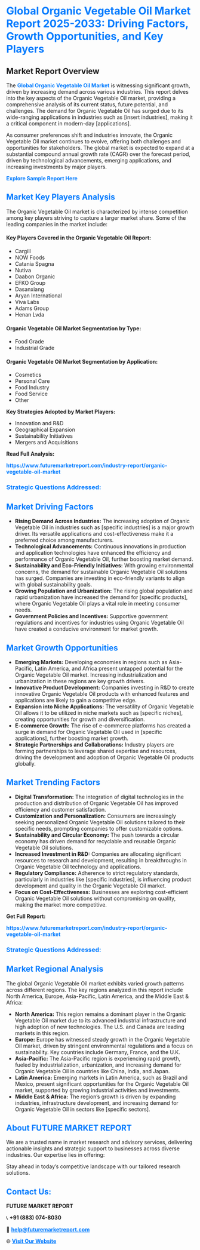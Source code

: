 <h1 style="color: #007BFF;">Global Organic Vegetable Oil Market Report 2025-2033: Driving Factors, Growth Opportunities, and Key Players</h1>

<section id="overview">
<h2>Market Report Overview</h2>
<p>The <a href="https://www.futuremarketreport.com/industry-report/organic-vegetable-oil-market" style="color: #007BFF; text-decoration: none;"><strong>Global Organic Vegetable Oil Market</strong></a> is witnessing significant growth, driven by increasing demand across various industries. This report delves into the key aspects of the Organic Vegetable Oil market, providing a comprehensive analysis of its current status, future potential, and challenges. The demand for Organic Vegetable Oil has surged due to its wide-ranging applications in industries such as [insert industries], making it a critical component in modern-day [applications].</p>
<p>As consumer preferences shift and industries innovate, the Organic Vegetable Oil market continues to evolve, offering both challenges and opportunities for stakeholders. The global market is expected to expand at a substantial compound annual growth rate (CAGR) over the forecast period, driven by technological advancements, emerging applications, and increasing investments by major players.</p>
</section>

<section id="overview">
<p><a href="https://www.futuremarketreport.com/request-sample/reportId=114448" style="color: #007BFF; text-decoration: none;"><strong>Explore Sample Report Here</strong></a></p>
</section>

<section id="key-players">
<h2 style="color: #007BFF;">Market Key Players Analysis</h2>
<p>The Organic Vegetable Oil market is characterized by intense competition among key players striving to capture a larger market share. Some of the leading companies in the market include:</p>
<h4>Key Players Covered in the Organic Vegetable Oil Report:</h4>
<ul><li>Cargill</li><li>NOW Foods</li><li>Catania Spagna</li><li>Nutiva</li><li>Daabon Organic</li><li>EFKO Group</li><li>Dasanxiang</li><li>Aryan International</li><li>Viva Labs</li><li>Adams Group</li><li>Henan Lvda</li></ul>
<h4>Organic Vegetable Oil Market Segmentation by Type:</h4>
<ul><li>Food Grade</li><li>Industrial Grade</li></ul>

<h4>Organic Vegetable Oil Market Segmentation by Application:</h4>
<ul><li>Cosmetics</li><li>Personal Care</li><li>Food Industry</li><li>Food Service</li><li>Other</li></ul>
<p><strong>Key Strategies Adopted by Market Players:</strong></p>
<ul>
<li>Innovation and R&D</li>
<li>Geographical Expansion</li>
<li>Sustainability Initiatives</li>
<li>Mergers and Acquisitions</li>
</ul>
</section>

<section>
<p><strong>Read Full Analysis: </strong></p><a href="https://www.futuremarketreport.com/industry-report/organic-vegetable-oil-market" style="color: #007BFF; text-decoration: none;"><strong>https://www.futuremarketreport.com/industry-report/organic-vegetable-oil-market</strong></a>
<h3 style="color: #007BFF;">Strategic Questions Addressed:</h3>
</section>

<section id="driving-factors">
<h2 style="color: #007BFF;">Market Driving Factors</h2>
<ul>
<li><strong>Rising Demand Across Industries:</strong> The increasing adoption of Organic Vegetable Oil in industries such as [specific industries] is a major growth driver. Its versatile applications and cost-effectiveness make it a preferred choice among manufacturers.</li>
<li><strong>Technological Advancements:</strong> Continuous innovations in production and application technologies have enhanced the efficiency and performance of Organic Vegetable Oil, further boosting market demand.</li>
<li><strong>Sustainability and Eco-Friendly Initiatives:</strong> With growing environmental concerns, the demand for sustainable Organic Vegetable Oil solutions has surged. Companies are investing in eco-friendly variants to align with global sustainability goals.</li>
<li><strong>Growing Population and Urbanization:</strong> The rising global population and rapid urbanization have increased the demand for [specific products], where Organic Vegetable Oil plays a vital role in meeting consumer needs.</li>
<li><strong>Government Policies and Incentives:</strong> Supportive government regulations and incentives for industries using Organic Vegetable Oil have created a conducive environment for market growth.</li>
</ul>
</section>

<section id="growth-opportunities">
<h2 style="color: #007BFF;">Market Growth Opportunities</h2>
<ul>
<li><strong>Emerging Markets:</strong> Developing economies in regions such as Asia-Pacific, Latin America, and Africa present untapped potential for the Organic Vegetable Oil market. Increasing industrialization and urbanization in these regions are key growth drivers.</li>
<li><strong>Innovative Product Development:</strong> Companies investing in R&D to create innovative Organic Vegetable Oil products with enhanced features and applications are likely to gain a competitive edge.</li>
<li><strong>Expansion into Niche Applications:</strong> The versatility of Organic Vegetable Oil allows it to be utilized in niche markets such as [specific niches], creating opportunities for growth and diversification.</li>
<li><strong>E-commerce Growth:</strong> The rise of e-commerce platforms has created a surge in demand for Organic Vegetable Oil used in [specific applications], further boosting market growth.</li>
<li><strong>Strategic Partnerships and Collaborations:</strong> Industry players are forming partnerships to leverage shared expertise and resources, driving the development and adoption of Organic Vegetable Oil products globally.</li>
</ul>
</section>

<section id="trending-factors">
<h2 style="color: #007BFF;">Market Trending Factors</h2>
<ul>
<li><strong>Digital Transformation:</strong> The integration of digital technologies in the production and distribution of Organic Vegetable Oil has improved efficiency and customer satisfaction.</li>
<li><strong>Customization and Personalization:</strong> Consumers are increasingly seeking personalized Organic Vegetable Oil solutions tailored to their specific needs, prompting companies to offer customizable options.</li>
<li><strong>Sustainability and Circular Economy:</strong> The push towards a circular economy has driven demand for recyclable and reusable Organic Vegetable Oil solutions.</li>
<li><strong>Increased Investment in R&D:</strong> Companies are allocating significant resources to research and development, resulting in breakthroughs in Organic Vegetable Oil technology and applications.</li>
<li><strong>Regulatory Compliance:</strong> Adherence to strict regulatory standards, particularly in industries like [specific industries], is influencing product development and quality in the Organic Vegetable Oil market.</li>
<li><strong>Focus on Cost-Effectiveness:</strong> Businesses are exploring cost-efficient Organic Vegetable Oil solutions without compromising on quality, making the market more competitive.</li>
</ul>
</section>

<section>
<p><strong>Get Full Report: </strong></p><a href="https://www.futuremarketreport.com/industry-report/organic-vegetable-oil-market" style="color: #007BFF; text-decoration: none;"><strong>https://www.futuremarketreport.com/industry-report/organic-vegetable-oil-market</strong></a>
<h3 style="color: #007BFF;">Strategic Questions Addressed:</h3>
</section>


<section id="regional-analysis">
<h2 style="color: #007BFF;">Market Regional Analysis</h2>
<p>The global Organic Vegetable Oil market exhibits varied growth patterns across different regions. The key regions analyzed in this report include North America, Europe, Asia-Pacific, Latin America, and the Middle East & Africa:</p>
<ul>
<li><strong>North America:</strong> This region remains a dominant player in the Organic Vegetable Oil market due to its advanced industrial infrastructure and high adoption of new technologies. The U.S. and Canada are leading markets in this region.</li>
<li><strong>Europe:</strong> Europe has witnessed steady growth in the Organic Vegetable Oil market, driven by stringent environmental regulations and a focus on sustainability. Key countries include Germany, France, and the U.K.</li>
<li><strong>Asia-Pacific:</strong> The Asia-Pacific region is experiencing rapid growth, fueled by industrialization, urbanization, and increasing demand for Organic Vegetable Oil in countries like China, India, and Japan.</li>
<li><strong>Latin America:</strong> Emerging markets in Latin America, such as Brazil and Mexico, present significant opportunities for the Organic Vegetable Oil market, supported by growing industrial activities and investments.</li>
<li><strong>Middle East & Africa:</strong> The region’s growth is driven by expanding industries, infrastructure development, and increasing demand for Organic Vegetable Oil in sectors like [specific sectors].</li>
</ul>
</section>

<footer>
<h2 style="color: #007BFF;">About FUTURE MARKET REPORT</h2>
<p>We are a trusted name in market research and advisory services, delivering actionable insights and strategic support to businesses across diverse industries. Our expertise lies in offering:</p>

<p>Stay ahead in today’s competitive landscape with our tailored research solutions.</p>

<h2 style="color: #007BFF;">Contact Us:</h2>
<p><strong>FUTURE MARKET REPORT</strong></p>
<p>📞 <strong>+91 (883) 074-8030</strong></p>
<p>📧 <strong><a href="mailto:help@futuremarketreport.com" style="color: #007BFF;">help@futuremarketreport.com</a></strong></p>
<p>🌐 <strong><a href="https://www.futuremarketreport.com/" style="color: #007BFF;">Visit Our Website</a></strong></p>
</footer>